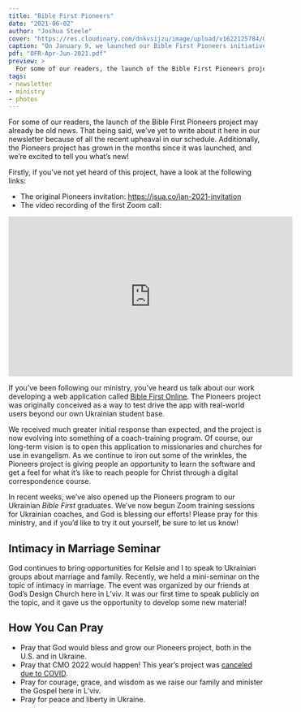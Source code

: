 ```yaml
---
title: "Bible First Pioneers"
date: "2021-06-02"
author: "Joshua Steele"
cover: "https://res.cloudinary.com/dnkvsijzu/image/upload/v1622125784/OFReport/2021-06-02-bible-first-pioneers/pioneers-zoom-call-12x6_er4toi.jpg"
caption: "On January 9, we launched our Bible First Pioneers initiative — an exciting opportunity for a new generation of missionaries to reach the lost using modern web technologies."
pdf: "OFR-Apr-Jun-2021.pdf"
preview: >
  For some of our readers, the launch of the Bible First Pioneers project may already be old news. That being said, we’ve yet to write about it here in our newsletter because of all the recent upheaval in our schedule. Additionally, the Pioneers project has grown in the months since it was launched, and we’re excited to tell you what’s new!
tags:
- newsletter
- ministry
- photos
---
```


For some of our readers, the launch of the Bible First Pioneers project may already be old news. That being said, we’ve yet to write about it here in our newsletter because of all the recent upheaval in our schedule. Additionally, the Pioneers project has grown in the months since it was launched, and we’re excited to tell you what’s new!

<article-callout content="OFR-Apr-Jun-2021.pdf" :download="true" />

Firstly, if you’ve not yet heard of this project, have a look at the following links:

* The original Pioneers invitation: https://jsua.co/jan-2021-invitation
* The video recording of the first Zoom call:

<div class="videoWrapper">
  <iframe width="560" height="315" src="https://www.youtube.com/embed/Fo19lxOQJp8" title="YouTube video player" frameborder="0" allow="accelerometer; autoplay; clipboard-write; encrypted-media; gyroscope; picture-in-picture" allowfullscreen></iframe>
</div>

If you’ve been following our ministry, you’ve heard us talk about our work developing a web application called [Bible First Online](https://biblefirst.online/). The Pioneers project was originally conceived as a way to test drive the app with real-world users beyond our own Ukrainian student base.

We received much greater initial response than expected, and the project is now evolving into something of a coach-training program. Of course, our long-term vision is to open this application to missionaries and churches for use in evangelism. As we continue to iron out some of the wrinkles, the Pioneers project is giving people an opportunity to learn the software and get a feel for what it’s like to reach people for Christ through a digital correspondence course.

In recent weeks, we’ve also opened up the Pioneers program to our Ukrainian *Bible First* graduates. We’ve now begun Zoom training sessions for Ukrainian coaches, and God is blessing our efforts! Please pray for this ministry, and if you’d like to try it out yourself, be sure to let us know!

## Intimacy in Marriage Seminar

God continues to bring opportunities for Kelsie and I to speak to Ukrainian groups about marriage and family. Recently, we held a mini-seminar on the topic of intimacy in marriage. The event was organized by our friends at God’s Design Church here in L’viv. It was our first time to speak publicly on the topic, and it gave us the opportunity to develop some new material!

<article-image publicId="OFReport/2021-06-02-bible-first-pioneers/intimacy-in-marriage-talk_dltn0k" width="768" caption="Kelsie and I recently gave a short seminar about intimacy in marriage at God’s Design Church in L’viv." />

## How You Can Pray

* Pray that God would bless and grow our Pioneers project, both in the U.S. and in Ukraine.
* Pray that CMO 2022 would happen! This year’s project was [canceled due to COVID](https://euroteamoutreach.org/blog/2021/03/cmo-in-a-covid-world/).
* Pray for courage, grace, and wisdom as we raise our family and minister the Gospel here in L’viv.
* Pray for peace and liberty in Ukraine.

<article-image publicId="OFReport/2021-06-02-bible-first-pioneers/girls-singing-church_lvbxfk" width="768" caption="Rebekah, Hosanna, and Abigail sing “Let My People Go” as part of a play about Moses and the Exodus." />

<article-image publicId="OFReport/2021-06-02-bible-first-pioneers/kels-josh-birthday-selfie_jc16pm" width="768" caption="Birthday selfie! 🥳&nbsp;&nbsp;This lady took me out for a fun evening of scooter rides and gourmet hamburgers." />

<article-image publicId="OFReport/2021-06-02-bible-first-pioneers/josh-kels-scooters_eeyfic" width="768" caption="Electric scooter rentals are new to L’viv, but in recent weeks they’ve exploded in popularity. We really like them!" />

<article-image publicId="OFReport/2021-06-02-bible-first-pioneers/josh-nathan-translation-proofing_cnz8sn" width="768" caption="These days, Nathan and I do a lot of work over Zoom or Skype. In this photo, we’re proofing more translation work on Mike Pearls’ book *By Divine Design*. We’ve now completed six chapters in Ukrainian!" />

<article-image publicId="OFReport/2021-06-02-bible-first-pioneers/kathryn-first-piano-lesson_rxizoo" width="768" caption="Guess who’s taking piano lessons? 😮&nbsp;&nbsp;Kathryn is so excited and she really likes our teacher, Gabriella." />

<article-image publicId="OFReport/2021-06-02-bible-first-pioneers/kels-david-game-floor_xmo38x" width="768" caption="Mom takes time out of a busy day to enjoy a game with David in the playroom. 🥰" />

<article-image publicId="OFReport/2021-06-02-bible-first-pioneers/josh-yura-mcdonalds_fz6akj" width="768" caption="Yura Petriv was one of the first Ukrainians who befriended me back in 2001 when I moved to L’viv. We’re still in the same church and we still enjoy chatting over a good cup of coffee. ☕️" />

<article-image publicId="OFReport/2021-06-02-bible-first-pioneers/david-smile-vest_ro7gp6" height="768" caption="This little guy is just a happy dude! 😎" />

<article-image publicId="OFReport/2021-06-02-bible-first-pioneers/beka-abby-portrait_liwsyk" height="768" caption="I snapped this impromptu shot of Rebekah (13) and Abigail (15) after church a couple of weeks ago. My little girls are turning into young ladies! 💞" />

<article-image publicId="OFReport/2021-06-02-bible-first-pioneers/mia-pink-skirt_srpqte" height="768" caption="How the days fly by! Mia will soon be two! 💗" />

<article-image publicId="OFReport/2021-06-02-bible-first-pioneers/beka-hosie-cinnamon-rolls-easter_yjsurt" height="768" caption="For Easter morning this year, Rebekah and Hosanna baked some tasty cinnamon rolls. 😋" />

<article-image publicId="OFReport/2021-06-02-bible-first-pioneers/hosanna-birthday-hug_cwjyid" width="768" caption="Daddy is a busy man, but there’s always time for hugs. Especially birthday hugs from Hosanna!" />

<article-image publicId="OFReport/2021-06-02-bible-first-pioneers/mia-doctor-costume_qoewyh" height="768" caption="Got aches or pains? 🤒&nbsp;&nbsp;Dr. Mia can fix you up! 💝" />
